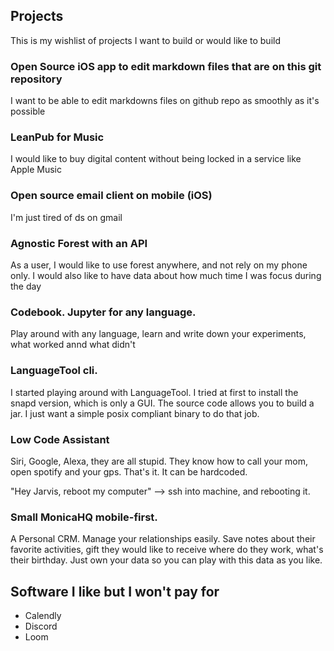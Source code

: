 ## Projects

This is my wishlist of projects I want to build or would like to build


### Open Source iOS app to edit markdown files that are on this git repository

I want to be able to edit markdowns files on github repo as smoothly as it's possible

### LeanPub for Music
I would like to buy digital content without being locked in a service like
Apple Music

### Open source email client on mobile (iOS)
I'm just tired of ds on gmail

### Agnostic Forest with an API
As a user, I would like to use forest anywhere, and not rely on my phone only.
I would also like to have data about how much time I was focus during the day

### Codebook. Jupyter for any language.
Play around with any language, learn and write down your experiments, what
worked annd what didn't

### LanguageTool cli.

I started playing around with LanguageTool. I tried at first to install the 
snapd version, which is only a GUI. The source code allows you to build a jar.
I just want a simple posix compliant binary to do that job.


### Low Code Assistant

Siri, Google, Alexa, they are all stupid. They know how to call your mom, open
spotify and your gps. That's it. It can be hardcoded.

"Hey Jarvis, reboot my computer" --> ssh into machine, and rebooting it. 

### Small MonicaHQ mobile-first.

A Personal CRM. Manage your relationships easily.
Save notes about their favorite activities, gift they would like to receive
where do they work, what's their birthday.
Just own your data so you can play with this data as you like. 


## Software I like but I won't pay for

- Calendly
- Discord
- Loom 
